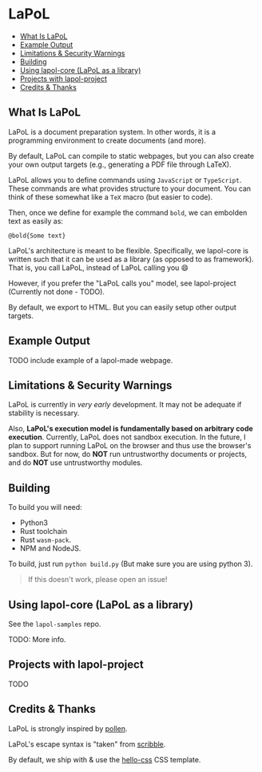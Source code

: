 # LaPoL

- [What Is LaPoL](#what-is-lapol)
- [Example Output](#example-output)
- [Limitations & Security Warnings](#limitations--security-warnings)
- [Building](#building)
- [Using lapol-core (LaPoL as a library)](#using-lapol-core-lapol-as-a-library)
- [Projects with lapol-project](#projects-with-lapol-project)
- [Credits & Thanks](#credits--thanks)

## What Is LaPoL

LaPoL is a document preparation system. In other words, it is a programming environment to create documents (and more). 

By default, LaPoL can compile to static webpages, but you can also create your own output targets (e.g., generating a PDF file through LaTeX).

LaPoL allows you to define commands using `JavaScript` or `TypeScript`. These commands are what
provides structure to your document. You can think of these somewhat like a `TeX` macro (but easier to code).

Then, once we define for example the command `bold`, we can embolden text as easily as:

```
@bold{Some text}
```

LaPoL's architecture is meant to be flexible. Specifically, we lapol-core
is written such that it can be used as a library (as opposed to as framework).
That is, you call LaPoL, instead of LaPoL calling you :smile:

However, if you prefer the "LaPoL calls you" model, see lapol-project (Currently not done - TODO).

By default, we export to HTML. But you can easily
setup other output targets.

## Example Output

TODO include example of a lapol-made webpage.

## Limitations & Security Warnings

LaPoL is currently in _very early_ development. It may not be adequate if stability is necessary.

Also, **LaPoL's execution model is fundamentally based on arbitrary code execution**. Currently, LaPoL does not sandbox execution. In the future, I plan to support running LaPoL on the browser and thus use the browser's sandbox. But for now, do **NOT** run untrustworthy documents or projects, and do **NOT** use untrustworthy modules.
## Building

To build you will need:
- Python3
- Rust toolchain
- Rust `wasm-pack`.
- NPM and NodeJS.

To build, just run `python build.py` (But make sure you are using python 3).

> If this doesn't work, please open an issue!

## Using lapol-core (LaPoL as a library)

See the `lapol-samples` repo.

TODO: More info.

## Projects with lapol-project

TODO

## Credits & Thanks

LaPoL is strongly inspired by [pollen](https://docs.racket-lang.org/pollen/).

LaPoL's escape syntax is "taken" from [scribble](https://docs.racket-lang.org/scribble/).

By default, we ship with & use the [hello-css](https://github.com/arp242/hello-css) CSS template.